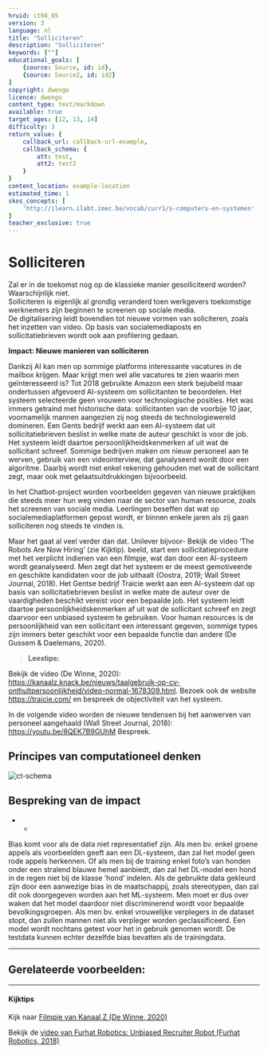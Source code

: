 ```yaml
---
hruid: ct04_05
version: 3
language: nl
title: "Solliciteren"
description: "Solliciteren"
keywords: [""]
educational_goals: [
    {source: Source, id: id}, 
    {source: Source2, id: id2}
]
copyright: dwengo
licence: dwengo
content_type: text/markdown
available: true
target_ages: [12, 13, 14]
difficulty: 3
return_value: {
    callback_url: callback-url-example,
    callback_schema: {
        att: test,
        att2: test2
    }
}
content_location: example-location
estimated_time: 1
skos_concepts: [
    'http://ilearn.ilabt.imec.be/vocab/curr1/s-computers-en-systemen'
]
teacher_exclusive: true
---
```

# Solliciteren

Zal er in de toekomst nog op de klassieke manier gesolliciteerd worden? Waarschijnlijk niet. <br>
Solliciteren is eigenlijk al grondig veranderd toen werkgevers toekomstige werknemers zijn beginnen te screenen op sociale media. <br>De digitalisering leidt bovendien tot nieuwe vormen van soliciteren, zoals het inzetten van video. Op basis van socialemediaposts en sollicitatiebrieven wordt ook aan profilering gedaan. 

**Impact: Nieuwe manieren van solliciteren**<br>

Dankzij AI kan men op sommige platforms interessante vacatures in de mailbox krijgen. Maar krijgt men
wel alle vacatures te zien waarin men geïnteresseerd
is? Tot 2018 gebruikte Amazon een sterk bejubeld maar
ondertussen afgevoerd AI-systeem om sollicitanten te
beoordelen. Het systeem selecteerde geen vrouwen
voor technologische posities. Het was immers getraind
met historische data: sollicitanten van de voorbije 10
jaar, voornamelijk mannen aangezien zij nog steeds de
technologiewereld domineren. Een Gents bedrijf werkt
aan een AI-systeem dat uit sollicitatiebrieven beslist in
welke mate de auteur geschikt is voor de job. Het systeem leidt daartoe persoonlijkheidskenmerken af uit wat
de sollicitant schreef. Sommige bedrijven maken om
nieuw personeel aan te werven, gebruik van een videointerview, dat ganalyseerd wordt door een algoritme.
Daarbij wordt niet enkel rekening gehouden met wat
de sollicitant zegt, maar ook met gelaatsuitdrukkingen
bijvoorbeeld.



In het Chatbot-project worden voorbeelden gegeven van nieuwe praktijken die steeds
meer hun weg vinden naar de sector van human resource, zoals het screenen van
sociale media. Leerlingen beseffen dat wat op socialemediaplatformen gepost wordt, er
binnen enkele jaren als zij gaan solliciteren nog steeds te vinden is.

Maar het gaat al veel verder dan dat. Unilever bijvoor- Bekijk de video ‘The Robots Are
Now Hiring’ (zie Kijktip). beeld, start een sollicitatieprocedure met het verplicht
indienen van een filmpje, wat dan door een AI-systeem
wordt geanalyseerd. Men zegt dat het systeem er de
meest gemotiveerde en geschikte kandidaten voor de
job uithaalt (Oostra, 2019; Wall Street Journal, 2018).
Het Gentse bedrijf Traicie werkt aan een AI-systeem
dat op basis van sollicitatiebrieven beslist in welke mate
de auteur over de vaardigheden beschikt vereist voor
een bepaalde job. Het systeem leidt daartoe persoonlijkheidskenmerken af uit wat de sollicitant schreef en
zegt daarvoor een unbiased systeem te gebruiken.
Voor human resources is de persoonlijkheid van een
sollicitant een interessant gegeven, sommige types zijn
immers beter geschikt voor een bepaalde functie dan
andere (De Gussem & Daelemans, 2020).

> **Leestips:**<br>



Bekijk de video (De Winne, 2020):
https://kanaalz.knack.be/nieuws/taalgebruik-op-cv-onthultpersoonlijkheid/video-normal-1678309.html.
Bezoek ook de website https://traicie.com/ en bespreek de objectiviteit
van het systeem.

In de volgende video worden de nieuwe tendensen bij het aanwerven van
personeel aangehaald (Wall Street Journal, 2018):
https://youtu.be/8QEK7B9GUhM
Bespreek.

## Principes van computationeel denken

![ct-schema](@learning-object/m_ct04_05/nl/3)
 
## Bespreking van de impact

-  
    - 


Bias komt voor als de data niet representatief zijn. Als men bv. enkel groene
appels als voorbeelden geeft aan een DL-systeem, dan zal het model geen
rode appels herkennen. Of als men bij de training enkel foto’s van honden
onder een stralend blauwe hemel aanbiedt, dan zal het DL-model een hond in
de regen niet bij de klasse ’hond’ indelen. Als de gebruikte data gekleurd zijn
door een aanwezige bias in de maatschappij, zoals stereotypen, dan zal dit ook
doorgegeven worden aan het ML-systeem. Men moet er dus over waken dat
het model daardoor niet discriminerend wordt voor bepaalde bevolkingsgroepen.
Als men bv. enkel vrouwelijke verplegers in de dataset stopt, dan zullen mannen
niet als verpleger worden geclassificeerd. Een model wordt nochtans getest
voor het in gebruik genomen wordt. De testdata kunnen echter dezelfde bias
bevatten als de trainingdata.

-------------------------------
## Gerelateerde voorbeelden: 

-----

#### Kijktips
Kijk naar [Filmpje van Kanaal Z (De Winne, 2020)](https://kanaalz.knack.be/nieuws/taalgebruik-op-cv-onthultpersoonlijkheid/video-normal-1678309.html)

Bekijk de [video van Furhat Robotics: Unbiased Recruiter Robot (Furhat Robotics, 2018)](https://youtu.be/rPKrdxiEkQ0)
